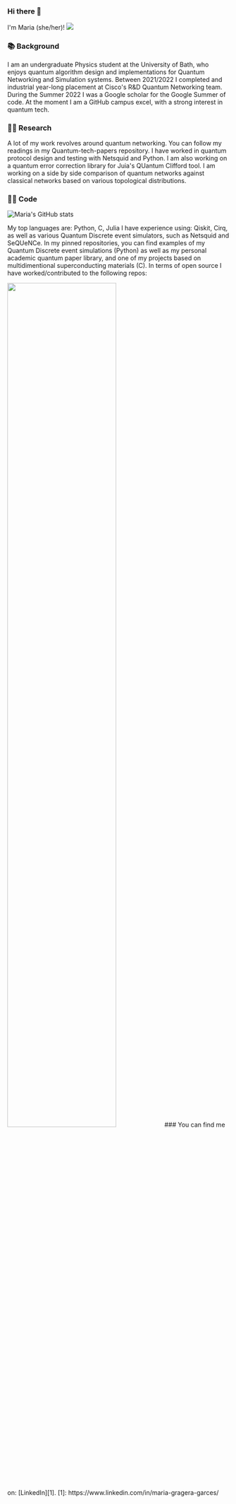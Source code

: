 ### Hi there 👋
I'm Maria (she/her)! 
![](https://komarev.com/ghpvc/?username=mgg39&style=for-the-badge&color=blueviolet)

### 📚 Background
I am an undergraduate Physics student at the University of Bath, who enjoys quantum algorithm design and implementations for Quantum Networking and Simulation systems.
Between 2021/2022 I completed and industrial year-long placement at Cisco's R&D Quantum Networking team. During the Summer 2022 I was a Google scholar for the Google Summer of code. At the moment I am a GitHub campus excel, with a strong interest in quantum tech.

### 👩‍💻 Research 
A lot of my work revolves around quantum networking. You can follow my readings in my Quantum-tech-papers repository.
I have worked in quantum protocol design and testing with Netsquid and Python.
I am also working on a quantum error correction library for Juia's QUantum Clifford tool.
I am working on a side by side comparison of quantum networks against classical networks based on various topological distributions.


### 👩‍💻 Code 
![Maria's GitHub stats](https://github-readme-stats.vercel.app/api?username=mgg39&count_private=true&show_icons=true&theme=nightowl&hide=prs,contribs)

My top languages are: Python, C, Julia
I have experience using: Qiskit, Cirq, as well as various Quantum Discrete event simulators, such as Netsquid and SeQUeNCe. 
In my pinned repositories, you can find examples of my Quantum Discrete event simulations (Python) as well as my personal academic quantum paper library, and one of my projects based on multidimentional superconducting materials (C).
In terms of open source I have worked/contributed to the following repos:


<img src="![image](https://user-images.githubusercontent.com/73605937/199311208-680d3d8e-d4a5-4c1d-a288-7a54524e2e30.png)" width="70%" height="70%"/>
### You can find me on: [LinkedIn][1].
[1]: https://www.linkedin.com/in/maria-gragera-garces/

